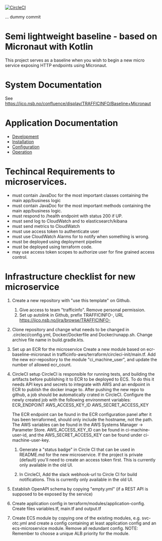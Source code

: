 [![CircleCI](https://circleci.com/gh/nsbno/trafficinfo-baseline-micronaut.svg?style=svg&circle-token=67eb02d828d5a7e61e775f7840c387cc5be36dca)](https://circleci.com/gh/nsbno/trafficinfo-baseline-micronaut)

... dummy commit

# Semi lightweight baseline - based on Micronaut with Kotlin
This project serves as a baseline when you wish to begin a new micro service exposing HTTP endpoints using Micronaut.

# System Documentation
See https://jico.nsb.no/confluence/display/TRAFFICINFO/Baseline+Micronaut

# Application Documentation
- [Development](/docs/development.md)
- [Installation](/docs/installation.md)
- [Configuration](/docs/configuration.md)
- [Operation](/docs/operation.md)

# Techincal Requirements to microservices.
- must contain JavaDoc for the most important classes containing the main app/business logic
- must contain JavaDoc for the most important methods containing the main app/business logic.
- must respond to /health endpoint with status 200 if UP.
- must send log to CloudWatch and to elasticsearch/kibana
- must send metrics to CloudWatch
- must use access token to authenticate user
- must use CloudWatch Alarms for to notify when something is wrong.
- must be deployed using deployment pipeline
- must be deployed using terraform code.
- may use access token scopes to authorize user for fine grained access control.

# Infrastructure checklist for new microservice
1. Create a new repository with "use this template" on Github.  
    1. Give access to team "trafficinfo". Remove personal permission.
    2. Set up autolink in Github, prefix TRAFFICINFO-, URL https://jico.nsb.no/jira/browse/TRAFFICINFO-<num>
    
2. Clone repository and change what needs to be changed in .circleci/config.yml, Docker/Dockerfile and 
   Docker/runapp.sh. Change archive file name in build.gradle.kts. 

3. Set up an ECR for the microservice
Create a new module based on ecr-baseline-micronaut in trafficinfo-aws/terraform/circleci-init/main.tf.
Add the new ecr-repository to the module "ci_machine_user", and update the number of allowed ecr_count. 

4. CircleCI setup
CircleCI is responsible for running tests, and building the artifacts before publishing it to ECR to be deployed to ECS.
To do this it needs API keys and secrets to integrate with AWS and an endpoint in ECR to publish the docker image to. 
After pushing the new repo to github, a job should be automatically crated in CircleCI. Configure the newly 
created job with the following environment variables:
ECR_ENDPOINT
AWS_ACCESS_KEY_ID
AWS_SECRET_ACCESS_KEY
    
    The ECR endpoint can be found in the ECR configuration panel after it has been terraformed, should only include the hostname, not the path. 
    The AWS variables can be found in the AWS Systems Manager -> Parameter Store. AWS_ACCESS_KEY_ID can be found in ci-machine-user-id, and the 
    AWS_SECRET_ACCESS_KEY can be found under ci-machine-user-key.
 
    1. Generate a "status badge" in Circle CI that can be used in README.md for the new microservice. If the project is private (default) you'll need to create
an access token first. This is currently only available in the old UI. 

    2. In CircleCI, Add the slack webhook-url to Circle CI for build notifications. This is currently only available in the old UI.

5. Establish OpenAPI schema by copying "empty.yml" (if a REST API is supposed to be exposed by the service)

6. Create application config in terraform/modules/application-config. Create files variables.tf, main.tf and output.tf

7. Create ECS module by copying one of the existing modules, e.g. svc-otc.yml and create a config containing at least application config and 
an ecs-microservice module. Remove all redundant config. NOTE: Remember to choose a unique ALB priority for the module. 

